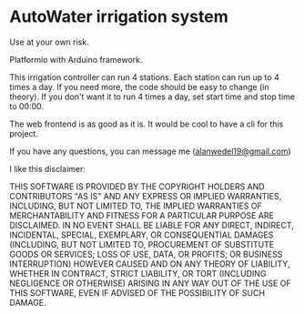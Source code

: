 # AutoWater irrigation system

Use at your own risk.

Platformio with Arduino framework.

This irrigation controller can run 4 stations. Each station can run up to 4 times a day. If you need more, the code should be easy to change (in theory). If you don't want it to run 4 times a day, set start time and stop time to 00:00.

The web frontend is as good as it is. It would be cool to have a cli for this project.

If you have any questions, you can message me (alanwedel19@gmail.com)

I like this disclaimer:

THIS SOFTWARE IS PROVIDED BY THE COPYRIGHT HOLDERS AND CONTRIBUTORS "AS IS" AND ANY EXPRESS OR IMPLIED WARRANTIES, INCLUDING, BUT NOT LIMITED TO, THE IMPLIED WARRANTIES OF MERCHANTABILITY AND FITNESS FOR A PARTICULAR PURPOSE ARE DISCLAIMED. IN NO EVENT SHALL BE LIABLE FOR ANY DIRECT, INDIRECT, INCIDENTAL, SPECIAL, EXEMPLARY, OR CONSEQUENTIAL DAMAGES (INCLUDING, BUT NOT LIMITED TO, PROCUREMENT OF SUBSTITUTE GOODS OR SERVICES; LOSS OF USE, DATA, OR PROFITS; OR BUSINESS INTERRUPTION) HOWEVER CAUSED AND ON ANY THEORY OF LIABILITY, WHETHER IN CONTRACT, STRICT LIABILITY, OR TORT (INCLUDING NEGLIGENCE OR OTHERWISE) ARISING IN ANY WAY OUT OF THE USE OF THIS SOFTWARE, EVEN IF ADVISED OF THE POSSIBILITY OF SUCH DAMAGE.
